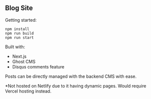 ## Blog Site

Getting started:
```
npm install
npm run build
npm run start
```

Built with:

- Next.js
- Ghost CMS
- Disqus comments feature

Posts can be directly managed with the backend CMS with ease.

*Not hosted on Netlify due to it having dynamic pages. Would require Vercel hosting instead. 
